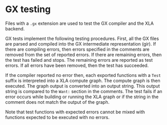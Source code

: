 # GX testing

Files with a `.gx` extension are used to test the GX compiler and the XLA
backend.

GX tests implement the following testing procedures. First, all the GX files are
parsed and compiled into the GX intermediate representation (gir). If there are
compiling errors, then errors specified in the comments are removed from the set
of reported errors. If there are remaining errors, then the test has failed and
stops. The remaining errors are reported as test errors. If all errors have been
removed, then the test has succeeded.

If the compiler reported no error then, each exported functions with a `Test`
suffix is interpreted into a XLA compute graph. The compute graph is then
executed. The graph output is converted into an output string. This output
string is compared to the `Want:` section in the comments. The test fails if an
error occurs while building or running the XLA graph or if the string in the
comment does not match the output of the graph.

Note that test functions with expected errors cannot be mixed with functions
expected to be executed with no errors.
